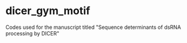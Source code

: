 # dicer_gym_motif

Codes used for the manuscript titled "Sequence determinants of dsRNA processing by DICER"
